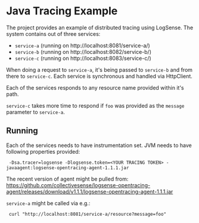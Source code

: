 # Java Tracing Example

The project provides an example of distributed tracing using LogSense. The system contains out of three services:

* `service-a` (running on http://localhost:8081/service-a/)
* `service-b` (running on http://localhost:8082/service-b/)
* `service-c` (running on http://localhost:8083/service-c/)

When doing a request to `service-a`, it's being passed to `service-b` and from there to `service-c`. Each service is 
synchronous and handled via HttpClient. 

Each of the services responds to any resource name provided within it's path. 

`service-c` takes more time to respond if `foo` was provided as the `message` parameter to `service-a`.


## Running


Each of the services needs to have instrumentation set. JVM needs to have following properties provided:

```
 -Dsa.tracer=logsense -Dlogsense.token=<YOUR TRACING TOKEN> -javaagent:logsense-opentracing-agent-1.1.1.jar

```

The recent version of agent might be pulled from: https://github.com/collectivesense/logsense-opentracing-agent/releases/download/v1.1.1/logsense-opentracing-agent-1.1.1.jar

`service-a` might be called via e.g.:

```
 curl "http://localhost:8081/service-a/resource?message=foo"
 ```
